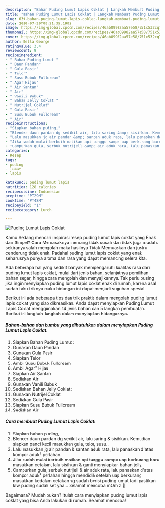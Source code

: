 ```yaml
---
description: "Bahan Puding Lumut Lapis Coklat | Langkah Membuat Puding Lumut Lapis Coklat Yang Enak Banget"
title: "Bahan Puding Lumut Lapis Coklat | Langkah Membuat Puding Lumut Lapis Coklat Yang Enak Banget"
slug: 639-bahan-puding-lumut-lapis-coklat-langkah-membuat-puding-lumut-lapis-coklat-yang-enak-banget
date: 2020-07-20T09:31:35.199Z
image: https://img-global.cpcdn.com/recipes/46ab09982aa57e58/751x532cq70/puding-lumut-lapis-coklat-foto-resep-utama.jpg
thumbnail: https://img-global.cpcdn.com/recipes/46ab09982aa57e58/751x532cq70/puding-lumut-lapis-coklat-foto-resep-utama.jpg
cover: https://img-global.cpcdn.com/recipes/46ab09982aa57e58/751x532cq70/puding-lumut-lapis-coklat-foto-resep-utama.jpg
author: Della George
ratingvalue: 3.4
reviewcount: 9
recipeingredient:
- " Bahan Puding Lumut "
- " Daun Pandan"
- " Gula Pasir"
- " Telor"
- " Susu Bubuk Fullcream"
- " Agar Hijau"
- " Air Santan"
- " Air"
- " Vanili Bubuk"
- " Bahan Jelly Coklat "
- " Nutrijel Coklat"
- " Gula Pasir"
- " Susu Bubuk Fullcream"
- " Air"
recipeinstructions:
- "Siapkan bahan puding,"
- "Blender daun pandan dg sedikit air, lalu saring &amp; sisihkan. Kemudian siapkan panci kecil masukkan gula, telor, susu.."
- "Lalu masukkan jg air pandan &amp; santan aduk rata, lalu panaskan d&#39;atas kompor aduk² perlahan."
- "Jika sudah mulai berbuih matikan api tunggu sampe uap berkurang baru masukkan cetakan, lalu sisihkan &amp; ganti menyiapkan bahan jelly."
- "Campurkan gula, serbuk nutrijell &amp; air aduk rata, lalu panaskan d&#39;atas kompor aduk² perlahan hingga mendidih setelah uap berkurang masukkan kedalam cetakan yg sudah berisi puding lumut tadi pastikan klw puding sudah set yaa... Selamat mencoba mOm&#39;z 🤗"
categories:
- Resep
tags:
- puding
- lumut
- lapis

katakunci: puding lumut lapis 
nutrition: 128 calories
recipecuisine: Indonesian
preptime: "PT29M"
cooktime: "PT48M"
recipeyield: "1"
recipecategory: Lunch

---
```



![Puding Lumut Lapis Coklat](https://img-global.cpcdn.com/recipes/46ab09982aa57e58/751x532cq70/puding-lumut-lapis-coklat-foto-resep-utama.jpg)

Kamu Sedang mencari inspirasi resep puding lumut lapis coklat yang Enak dan Simpel? Cara Memasaknya memang tidak susah dan tidak juga mudah. sekiranya salah mengolah maka hasilnya Tidak Memuaskan dan justru cenderung tidak enak. Padahal puding lumut lapis coklat yang enak seharusnya punya aroma dan rasa yang dapat memancing selera kita.

Ada beberapa hal yang sedikit banyak mempengaruhi kualitas rasa dari puding lumut lapis coklat, mulai dari jenis bahan, selanjutnya pemilihan bahan segar, hingga cara mengolah dan menyajikannya. Tak perlu pusing jika ingin menyiapkan puding lumut lapis coklat enak di rumah, karena asal sudah tahu triknya maka hidangan ini dapat menjadi suguhan spesial.




Berikut ini ada beberapa tips dan trik praktis dalam mengolah puding lumut lapis coklat yang siap dikreasikan. Anda dapat menyiapkan Puding Lumut Lapis Coklat menggunakan 14 jenis bahan dan 5 langkah pembuatan. Berikut ini langkah-langkah dalam menyiapkan hidangannya.

<!--inarticleads1-->

##### Bahan-bahan dan bumbu yang dibutuhkan dalam menyiapkan Puding Lumut Lapis Coklat:

1. Siapkan  Bahan Puding Lumut :
1. Gunakan  Daun Pandan
1. Gunakan  Gula Pasir
1. Siapkan  Telor
1. Ambil  Susu Bubuk Fullcream
1. Ambil  Agar² Hijau
1. Siapkan  Air Santan
1. Sediakan  Air
1. Gunakan  Vanili Bubuk
1. Sediakan  Bahan Jelly Coklat :
1. Gunakan  Nutrijel Coklat
1. Sediakan  Gula Pasir
1. Siapkan  Susu Bubuk Fullcream
1. Sediakan  Air




<!--inarticleads2-->

##### Cara membuat Puding Lumut Lapis Coklat:

1. Siapkan bahan puding,
1. Blender daun pandan dg sedikit air, lalu saring &amp; sisihkan. Kemudian siapkan panci kecil masukkan gula, telor, susu..
1. Lalu masukkan jg air pandan &amp; santan aduk rata, lalu panaskan d&#39;atas kompor aduk² perlahan.
1. Jika sudah mulai berbuih matikan api tunggu sampe uap berkurang baru masukkan cetakan, lalu sisihkan &amp; ganti menyiapkan bahan jelly.
1. Campurkan gula, serbuk nutrijell &amp; air aduk rata, lalu panaskan d&#39;atas kompor aduk² perlahan hingga mendidih setelah uap berkurang masukkan kedalam cetakan yg sudah berisi puding lumut tadi pastikan klw puding sudah set yaa... Selamat mencoba mOm&#39;z 🤗




Bagaimana? Mudah bukan? Itulah cara menyiapkan puding lumut lapis coklat yang bisa Anda lakukan di rumah. Selamat mencoba!
